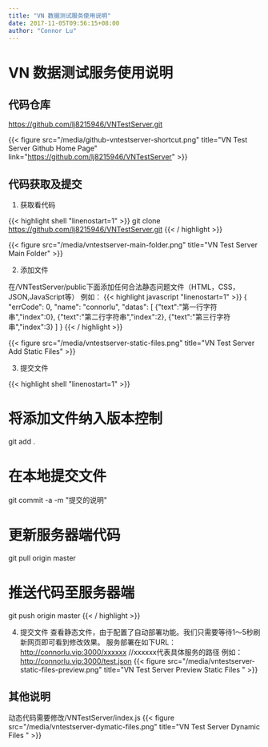 ```yaml
---
title: "VN 数据测试服务使用说明"
date: 2017-11-05T09:56:15+08:00
author: "Connor Lu"
---
```

# VN 数据测试服务使用说明

## 代码仓库

<https://github.com/lj8215946/VNTestServer.git>

{{< figure src="/media/github-vntestserver-shortcut.png" title="VN Test Server Github Home Page" link="https://github.com/lj8215946/VNTestServer" >}}

## 代码获取及提交

1. 获取看代码

{{< highlight shell "linenostart=1" >}}
git clone https://github.com/lj8215946/VNTestServer.git
{{< / highlight >}}

{{< figure src="/media/vntestserver-main-folder.png" title="VN Test Server Main Folder" >}}

2. 添加文件

在/VNTestServer/public下面添加任何合法静态问题文件（HTML，CSS，JSON,JavaScript等）
例如：
{{< highlight javascript "linenostart=1" >}}
{
    "errCode": 0,
    "name": "connorlu",
    "datas": [
        {"text":"第一行字符串","index":0},
        {"text":"第二行字符串","index":2},
        {"text":"第三行字符串","index":3}
    ]
}
{{< / highlight >}}

{{< figure src="/media/vntestserver-static-files.png" title="VN Test Server Add Static Files" >}}

3. 提交文件

{{< highlight shell "linenostart=1" >}}
# 将添加文件纳入版本控制
git add .
# 在本地提交文件
git commit -a -m "提交的说明"
# 更新服务器端代码
git pull origin master
# 推送代码至服务器端
git push origin master
{{< / highlight >}}

4. 提交文件
查看静态文件，由于配置了自动部署功能。我们只需要等待1～5秒刷新网页即可看到修改效果。
服务部署在如下URL：
<http://connorlu.vip:3000/xxxxxx>  //xxxxxx代表具体服务的路径
例如：
<http://connorlu.vip:3000/test.json>
{{< figure src="/media/vntestserver-static-files-preview.png" title="VN Test Server Preview Static Files " >}}

## 其他说明

动态代码需要修改/VNTestServer/index.js
{{< figure src="/media/vntestserver-dymatic-files.png" title="VN Test Server Dynamic Files " >}}
